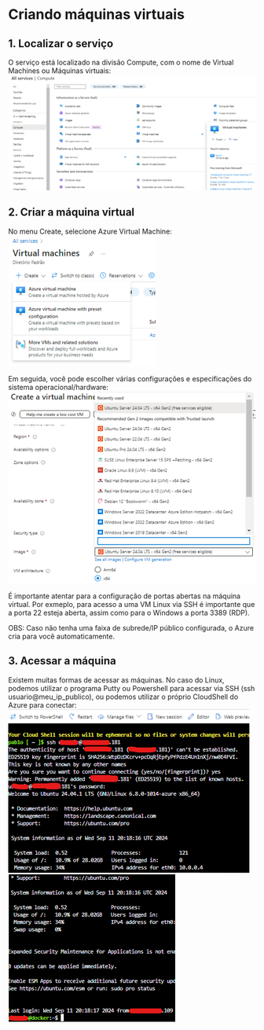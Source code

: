 # Criando máquinas virtuais

## 1. Localizar o serviço

O serviço está localizado na divisão Compute, com o nome de Virtual Machines ou Máquinas virtuais:
    ![image](https://github.com/pablof9610/dio-azure/blob/main/assets/image1.png)

## 2. Criar a máquina virtual

No menu Create, selecione Azure Virtual Machine:
![image](https://github.com/pablof9610/dio-azure/blob/main/assets/image2.png)

Em seguida, você pode escolher várias configurações e especificações do sistema operacional/hardware:
    ![image](https://github.com/pablof9610/dio-azure/blob/main/assets/image3.png)

É importante atentar para a configuração de portas abertas na máquina virtual. Por exmeplo, para acesso a uma VM Linux via SSH é importante que a porta 22 esteja aberta, assim como para o Windows a porta 3389 (RDP).

OBS: Caso não tenha uma faixa de subrede/IP público configurada, o Azure cria para você automaticamente.

## 3. Acessar a máquina
Existem muitas formas de acessar as máquinas. No caso do Linux, podemos utilizar o programa Putty ou Powershell para acessar via SSH (ssh usuario@meu_ip_publico), ou podemos utilizar o próprio CloudShell do Azure para conectar:
    ![image](https://github.com/pablof9610/dio-azure/blob/main/assets/image4.png)
    ![image](https://github.com/pablof9610/dio-azure/blob/main/assets/image5.png)
